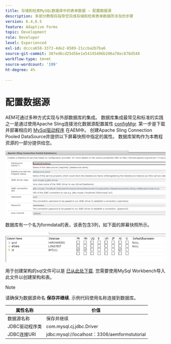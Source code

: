 ```yaml
---
title: 存储和检索MySQL数据库中的表单数据 — 配置数据源
description: 多部分教程将指导您完成存储和检索表单数据所涉及的步骤
version: 6.4,6.5
feature: Adaptive Forms
topic: Development
role: Developer
level: Experienced
exl-id: dccca658-3373-4de2-8589-21ccba2b7ba6
source-git-commit: 307ed6cd25d5be1e54145406b206a78ec878d548
workflow-type: tm+mt
source-wordcount: '199'
ht-degree: 4%

---
```


# 配置数据源

AEM可通过多种方式实现与外部数据库的集成。 数据库集成最常见和标准的实践之一是通过使用Apache Sling连接池化数据源配置属性 [configMgr](http://localhost:4502/system/console/configMgr).
第一步是下载并部署相应的 [MySql驱动程序](https://mvnrepository.com/artifact/mysql/mysql-connector-java) 在AEM中。
创建Apache Sling Connection Pooled DataSource并提供以下屏幕快照中指定的属性。 数据库架构作为本教程资源的一部分提供给您。

![数据源](assets/save-continue.PNG)

数据库有一个名为formdata的表，该表包含3列，如下面的屏幕快照所示。

![数据库](assets/data-base-tables.PNG)

用于创建架构的sql文件可以是 [已从此处下载](assets/form-data-db.sql). 您需要使用MySql Workbench导入此文件以创建架构和表。

>[!NOTE]
>请确保为数据源命名 **保存并继续**. 示例代码使用名称连接到数据库。

| 属性名称 | 价值 |
| ------------------------|---------------------------------------|
| 数据源名称 | 保存并继续 |
| JDBC驱动程序类 | com.mysql.cj.jdbc.Driver |
| JDBC连接URI | jdbc:mysql://localhost：3306/aemformstutorial |
